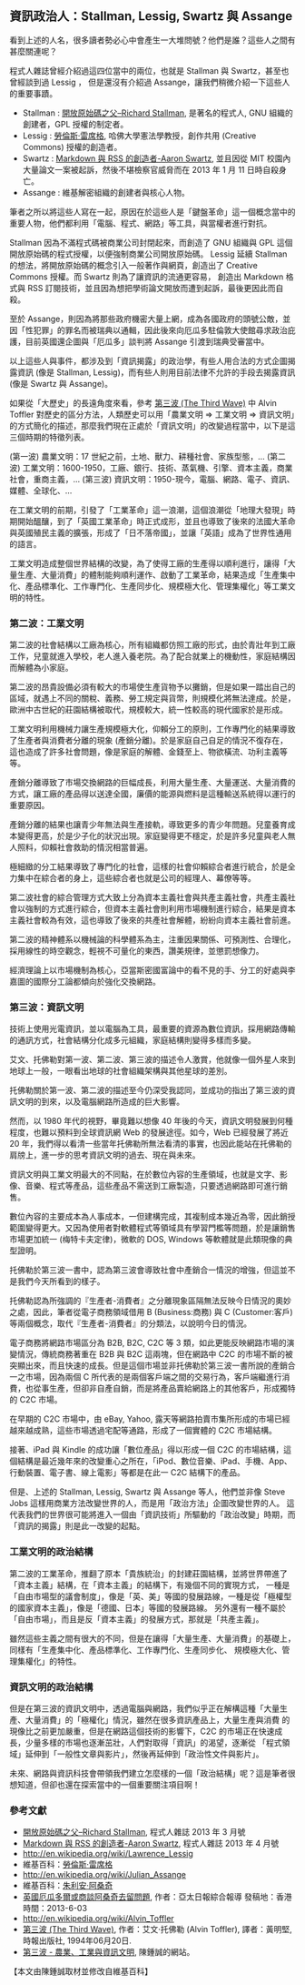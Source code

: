 ## 資訊政治人：Stallman, Lessig, Swartz 與 Assange

看到上述的人名，很多讀者勢必心中會產生一大堆問號？他們是誰？這些人之間有甚麼關連呢？

程式人雜誌曾經介紹過這四位當中的兩位，也就是 Stallman 與 Swartz，甚至也曾經談到過 Lessig ，
但是還沒有介紹過 Assange，讓我們稍微介紹一下這些人的重要事蹟。

* Stallman : [開放原始碼之父–Richard Stallman], 是著名的程式人, GNU 組織的創建者，GPL 授權的制定者。
* Lessig : [勞倫斯·雷席格], 哈佛大學憲法學教授，創作共用 (Creative Commons) 授權的創造者。
* Swartz : [Markdown 與 RSS 的創造者-Aaron Swartz], 並且因從 MIT 校園內大量論文一案被起訴，然後不堪檢察官威脅而在 2013 年 1 月 11 日時自殺身亡。
* Assange : 維基解密組織的創建者與核心人物。

筆者之所以將這些人寫在一起，原因在於這些人是「鍵盤革命」這一個概念當中的重要人物，他們都利用「電腦、程式、網路」等工具，與當權者進行對抗。

Stallman 因為不滿程式碼被商業公司封閉起來，而創造了 GNU 組織與 GPL 這個開放原始碼的程式授權，以便強制商業公司開放原始碼。
Lessig 延續 Stallman 的想法，將開放原始碼的概念引入一般著作與網頁，創造出了 Creative Commons 授權。而 Swartz 則為了讓資訊的流通更容易，
創造出 Markdown 格式與 RSS 訂閱技術，並且因為想把學術論文開放而遭到起訴，最後更因此而自殺。

至於 Assange，則因為將那些政府機密大量上網，成為各國政府的頭號公敵，並因「性犯罪」的罪名而被瑞典以通輯，因此後來向厄瓜多駐倫敦大使館尋求政治庇護，目前英國還企圖與「厄瓜多」談判將 Assange 引渡到瑞典受審當中。

以上這些人與事件，都涉及到「資訊揭露」的政治學，有些人用合法的方式企圖揭露資訊 (像是 Stallman, Lessig)，而有些人則用目前法律不允許的手段去揭露資訊 (像是 Swartz 與 Assange)。

如果從「大歷史」的長遠角度來看，參考 [第三波 (The Third Wave)] 中 Alvin Toffler 對歷史的區分方法，人類歷史可以用「農業文明 => 工業文明 => 資訊文明」的方式簡化的描述，那麼我們現在正處於「資訊文明」的改變過程當中，以下是這三個時期的特徵列表。

(第一波) 農業文明：17 世紀之前，土地、獸力、耕種社會、家族型態，…
(第二波) 工業文明：1600-1950，工廠、銀行、技術、蒸氣機、引擎、資本主義，商業社會，重商主義，…
(第三波) 資訊文明：1950-現今，電腦、網路、電子、資訊、媒體、全球化、…

在工業文明的前期，引發了「工業革命」這一浪潮，這個浪潮從「地理大發現」時期開始醞釀，到了「英國工業革命」時正式成形，並且也導致了後來的法國大革命與英國殖民主義的擴張，形成了「日不落帝國」，並讓「英語」成為了世界性通用的語言。

工業文明造成整個世界結構的改變，為了使得工廠的生產得以順利進行，讓得「大量生產、大量消費」的體制能夠順利運作、啟動了工業革命，結果造成「生產集中化、產品標準化、工作專門化、生產同步化、規模極大化、管理集權化」等工業文明的特性。

### 第二波：工業文明

第二波的社會結構以工廠為核心，所有組織都仿照工廠的形式，由於青壯年到工廠工作，兒童就進入學校，老人進入養老院。為了配合就業上的機動性，家庭結構因而解體為小家庭。

第二波的昂貴設備必須有較大的市場使生產貨物予以攤銷，但是如果一踏出自己的區域，就遇上不同的關稅、義務、勞工規定與貨幣，則規模化將無法達成。於是，歐洲中古世紀的莊園結構被取代，規模較大，統一性較高的現代國家於是形成。

工業文明利用機械力讓生產規模極大化，仰賴分工的原則，工作專門化的結果導致了生產者與消費者分離的現象 (產銷分離)。於是家庭自己自足的情況不復存在，這也造成了許多社會問題，像是家庭的解體、金錢至上、物欲橫流、功利主義等等。

產銷分離導致了市場交換網路的巨幅成長，利用大量生產、大量運送、大量消費的方式，讓工廠的產品得以送達全國，廉價的能源與燃料是這種輸送系統得以運行的重要原因。

產銷分離的結果也讓青少年無法與生產接軌，導致更多的青少年問題。兒童養育成本變得更高，於是少子化的狀況出現。家庭變得更不穩定，於是許多兒童與老人無人照料，仰賴社會救助的情況相當普遍。

極細緻的分工結果導致了專門化的社會，這樣的社會仰賴綜合者進行統合，於是全力集中在綜合者的身上，這些綜合者也就是公司的經理人、幕僚等等。

第二波社會的綜合管理方式大致上分為資本主義社會與共產主義社會，共產主義社會以強制的方式進行綜合，但資本主義社會則利用市場機制進行綜合，結果是資本主義社會較為有效，這也導致了後來的共產社會解體，紛紛向資本主義社會前進。

第二波的精神體系以機械論的科學體系為主，注重因果關係、可預測性、合理化，採用線性的時空觀念，輕視不可量化的東西，讚美規律，並懲罰想像力。

經濟理論上以市場機制為核心，亞當斯密國富論中的看不見的手、分工的好處與李嘉圖的國際分工論都傾向於強化交換網路。

### 第三波：資訊文明

技術上使用光電資訊，並以電腦為工具，最重要的資源為數位資訊，採用網路傳輸的通訊方式，社會結構分化成多元組織，家庭結構則變得多樣而多變。

艾文、托佛勒對第一波、第二波、第三波的描述令人激賞，他就像一個外星人來到地球上一般，一眼看出地球的社會組織架構與其他星球的差別。

托佛勒關於第一波、第二波的描述至今仍深受我認同，並成功的指出了第三波的資訊文明的到來，以及電腦網路所造成的巨大影響。

然而，以 1980 年代的視野，畢竟難以想像 40 年後的今天，資訊文明發展到何種程度，也難以預料到全球資訊網 Web 的發展途徑。如今，Web 已經發展了將近 20 年，我們得以看清一些當年托佛勒所無法看清的事實，也因此能站在托佛勒的肩牓上，進一步的思考資訊文明的過去、現在與未來。

資訊文明與工業文明最大的不同點，在於數位內容的生產領域，也就是文字、影像、音樂、程式等產品，這些產品不需送到工廠製造，只要透過網路即可進行銷售。

數位內容的主要成本為人事成本，一但建構完成，其複制成本幾近為零，因此銷授範圍變得更大。又因為使用者對軟體程式等領域具有學習門檻等問題，於是讓銷售市場更加統一 (梅特卡夫定律)，微軟的 DOS, Windows 等軟體就是此類現像的典型證明。

托佛勒於第三波一書中，認為第三波會導致社會中產銷合一情況的增強，但這並不是我們今天所看到的樣子。

托佛勒認為所強調的『生產者-消費者』之分離現象區隔無法反映今日情況的奧妙之處，因此，筆者從電子商務領域借用 B (Business:商務) 與 C (Customer:客戶) 等兩個概念，取代『生產者-消費者』的分類法，以說明今日的情況。

電子商務將網路市場區分為 B2B, B2C, C2C 等 3 類，如此更能反映網路市場的演變情況，傳統商務著重在 B2B 與 B2C 這兩塊，但在網路中 C2C 的市場不斷的被突顯出來，而且快速的成長。但是這個市場並非托佛勒於第三波一書所說的產銷合一之市場，因為兩個 C 所代表的是兩個客戶端之間的交易行為，客戶端繼進行消費，也從事生產，但卻非自產自銷，而是將產品賣給網路上的其他客戶，形成獨特的 C2C 市場。

在早期的 C2C 市場中，由 eBay, Yahoo, 露天等網路拍賣市集所形成的市場已經越來越成熟，這些市場透過宅配等通路，形成了一個實體的 C2C 市場結構。

接著、iPad 與 Kindle 的成功讓「數位產品」得以形成一個 C2C 的市場結構，這個結構是最近幾年來的改變重心之所在，「iPod、數位音樂、iPad、手機、App、行動裝置、電子書、線上電影」等都是在此一 C2C 結構下的產品。

但是、上述的 Stallman, Lessig, Swartz 與 Assange 等人，他們並非像 Steve Jobs 這樣用商業方法改變世界的人，而是用「政治方法」企圖改變世界的人。
這代表我們的世界很可能將進入一個由「資訊技術」所驅動的「政治改變」時期，而「資訊的揭露」則是此一改變的起點。

### 工業文明的政治結構

第二波的工業革命，推翻了原本「貴族統治」的封建莊園結構，並將世界帶進了「資本主義」結構，在「資本主義」的結構下，有幾個不同的實現方式，
一種是「自由市場型的議會制度」，像是「英、美」等國的發展路線，一種是從「極權型的國家資本主義」，像是「德國、日本」等國的發展路線。
另外還有一種不屬於「自由市場」，而且是反「資本主義」的發展方式，那就是「共產主義」。

雖然這些主義之間有很大的不同，但是在讓得「大量生產、大量消費」的基礎上，同樣有「生產集中化、產品標準化、工作專門化、生產同步化、
規模極大化、管理集權化」的特性。

### 資訊文明的政治結構

但是在第三波的資訊文明中，透過電腦與網路，我們似乎正在解構這種「大量生產、大量消費」的「極權化」情況，雖然在很多資訊產品上，大量生產與消費
的現像比之前更加嚴重，但是在網路這個技術的影響下，C2C 的市場正在快速成長，少量多樣的市場也逐漸茁壯，人們對取得「資訊」的渴望，逐漸從
「程式領域」延伸到「一般性文章與影片」，然後再延伸到「政治性文件與影片」。

未來、網路與資訊科技會帶領我們建立怎麼樣的一個「政治結構」呢？這是筆者很想知道，但卻也還在探索當中的一個重要關注項目啊！

### 參考文獻
* [開放原始碼之父–Richard Stallman], 程式人雜誌 2013 年 3 月號
* [Markdown 與 RSS 的創造者-Aaron Swartz], 程式人雜誌 2013 年 4 月號
* <http://en.wikipedia.org/wiki/Lawrence_Lessig>
* 維基百科：[勞倫斯·雷席格]
* <http://en.wikipedia.org/wiki/Julian_Assange>
* 維基百科：[朱利安·阿桑奇]
* [英國厄瓜多爾或商談阿桑奇去留問題](http://www.apdnews.com/news/27457.html), 作者：亞太日報綜合報導  發稿地：香港  時間：2013-6-03
* <http://en.wikipedia.org/wiki/Alvin_Toffler>
* [第三波 (The Third Wave)], 作者：艾文‧托佛勒 (Alvin Toffler), 譯者：黃明堅, 時報出版社, 1994年06月20日.
* [第三波 - 農業、工業與資訊文明](http://ccckmit.wikidot.com/thethirdwave), 陳鍾誠的網站。


[開放原始碼之父–Richard Stallman]:https://dl.dropboxusercontent.com/u/101584453/pmag/201303/htm/people1.html
[Markdown 與 RSS 的創造者-Aaron Swartz]:https://dl.dropboxusercontent.com/u/101584453/pmag/201304/htm/people2.html
[勞倫斯·雷席格]:http://zh.wikipedia.org/wiki/%E5%8B%9E%E5%80%AB%E6%96%AF%C2%B7%E9%9B%B7%E5%B8%AD%E6%A0%BC
[朱利安·阿桑奇]:http://zh.wikipedia.org/wiki/Julian_Assange
[第三波 (The Third Wave)]:http://www.books.com.tw/exep/prod/booksfile.php?item=0010069728

【本文由陳鍾誠取材並修改自維基百科】


